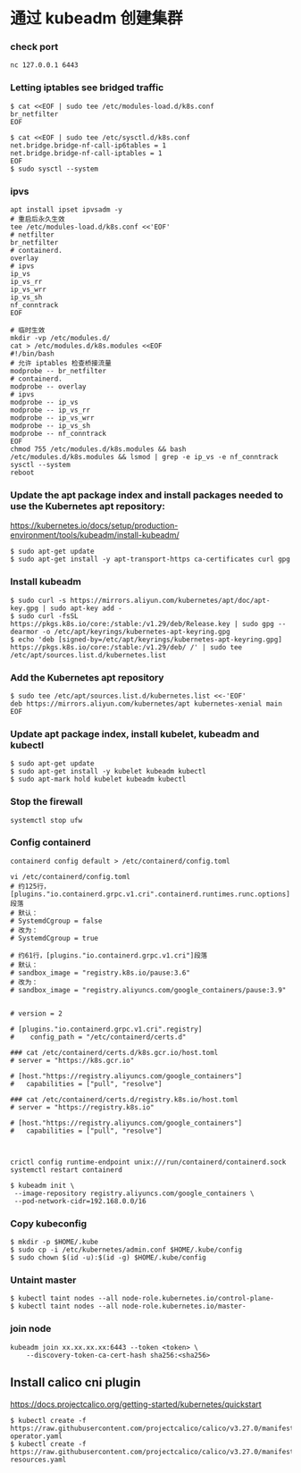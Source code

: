 # 通过 kubeadm 创建集群
### check port

```shell
nc 127.0.0.1 6443
```

### Letting iptables see bridged traffic

```shell
$ cat <<EOF | sudo tee /etc/modules-load.d/k8s.conf
br_netfilter
EOF

$ cat <<EOF | sudo tee /etc/sysctl.d/k8s.conf
net.bridge.bridge-nf-call-ip6tables = 1
net.bridge.bridge-nf-call-iptables = 1
EOF
$ sudo sysctl --system
```

### ipvs
```shell
apt install ipset ipvsadm -y
# 重启后永久生效
tee /etc/modules-load.d/k8s.conf <<'EOF'
# netfilter
br_netfilter
# containerd.
overlay
# ipvs
ip_vs
ip_vs_rr
ip_vs_wrr
ip_vs_sh
nf_conntrack
EOF

# 临时生效
mkdir -vp /etc/modules.d/
cat > /etc/modules.d/k8s.modules <<EOF
#!/bin/bash
# 允许 iptables 检查桥接流量
modprobe -- br_netfilter
# containerd.
modprobe -- overlay
# ipvs
modprobe -- ip_vs
modprobe -- ip_vs_rr
modprobe -- ip_vs_wrr
modprobe -- ip_vs_sh
modprobe -- nf_conntrack
EOF
chmod 755 /etc/modules.d/k8s.modules && bash /etc/modules.d/k8s.modules && lsmod | grep -e ip_vs -e nf_conntrack
sysctl --system
reboot 
```

### Update the apt package index and install packages needed to use the Kubernetes apt repository:

https://kubernetes.io/docs/setup/production-environment/tools/kubeadm/install-kubeadm/

```shell
$ sudo apt-get update
$ sudo apt-get install -y apt-transport-https ca-certificates curl gpg
```

### Install kubeadm

```shell
$ sudo curl -s https://mirrors.aliyun.com/kubernetes/apt/doc/apt-key.gpg | sudo apt-key add -
$ sudo curl -fsSL https://pkgs.k8s.io/core:/stable:/v1.29/deb/Release.key | sudo gpg --dearmor -o /etc/apt/keyrings/kubernetes-apt-keyring.gpg
$ echo 'deb [signed-by=/etc/apt/keyrings/kubernetes-apt-keyring.gpg] https://pkgs.k8s.io/core:/stable:/v1.29/deb/ /' | sudo tee /etc/apt/sources.list.d/kubernetes.list
```

### Add the Kubernetes apt repository

```shell
$ sudo tee /etc/apt/sources.list.d/kubernetes.list <<-'EOF'
deb https://mirrors.aliyun.com/kubernetes/apt kubernetes-xenial main
EOF
```

### Update apt package index, install kubelet, kubeadm and kubectl

```shell
$ sudo apt-get update
$ sudo apt-get install -y kubelet kubeadm kubectl
$ sudo apt-mark hold kubelet kubeadm kubectl
```

### Stop the firewall
```shell
systemctl stop ufw
```

### Config containerd
```shell
containerd config default > /etc/containerd/config.toml

vi /etc/containerd/config.toml
# 约125行，[plugins."io.containerd.grpc.v1.cri".containerd.runtimes.runc.options]段落
# 默认：
# SystemdCgroup = false
# 改为：
# SystemdCgroup = true

# 约61行，[plugins."io.containerd.grpc.v1.cri"]段落
# 默认：
# sandbox_image = "registry.k8s.io/pause:3.6"
# 改为：
# sandbox_image = "registry.aliyuncs.com/google_containers/pause:3.9"


# version = 2

# [plugins."io.containerd.grpc.v1.cri".registry]
#    config_path = "/etc/containerd/certs.d"

### cat /etc/containerd/certs.d/k8s.gcr.io/host.toml 
# server = "https://k8s.gcr.io"

# [host."https://registry.aliyuncs.com/google_containers"]
#   capabilities = ["pull", "resolve"]

### cat /etc/containerd/certs.d/registry.k8s.io/host.toml 
# server = "https://registry.k8s.io"

# [host."https://registry.aliyuncs.com/google_containers"]
#   capabilities = ["pull", "resolve"]



crictl config runtime-endpoint unix:///run/containerd/containerd.sock
systemctl restart containerd
```


```shell
$ kubeadm init \
 --image-repository registry.aliyuncs.com/google_containers \
 --pod-network-cidr=192.168.0.0/16
```

### Copy kubeconfig

```shell
$ mkdir -p $HOME/.kube
$ sudo cp -i /etc/kubernetes/admin.conf $HOME/.kube/config
$ sudo chown $(id -u):$(id -g) $HOME/.kube/config
```

### Untaint master

```shell
$ kubectl taint nodes --all node-role.kubernetes.io/control-plane-
$ kubectl taint nodes --all node-role.kubernetes.io/master-
```

### join node
```shell
kubeadm join xx.xx.xx.xx:6443 --token <token> \
	--discovery-token-ca-cert-hash sha256:<sha256>
```


## Install calico cni plugin

https://docs.projectcalico.org/getting-started/kubernetes/quickstart

```shell
$ kubectl create -f https://raw.githubusercontent.com/projectcalico/calico/v3.27.0/manifests/tigera-operator.yaml
$ kubectl create -f https://raw.githubusercontent.com/projectcalico/calico/v3.27.0/manifests/custom-resources.yaml
```